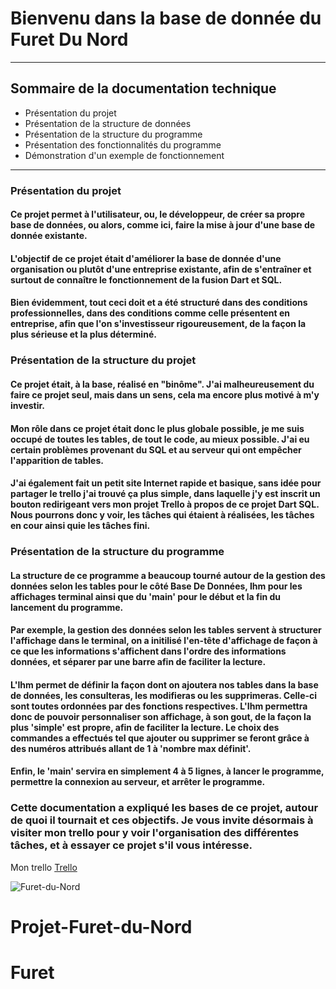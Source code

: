 # Bienvenu dans la base de donnée du Furet Du Nord
--------------------------
## Sommaire de la documentation technique  
* Présentation du projet
* Présentation de la structure de données
* Présentation de la structure du programme
* Présentation des fonctionnalités du programme
* Démonstration d'un exemple de fonctionnement  
--------------------------
### Présentation du projet  
#### Ce projet permet à l'utilisateur, ou, le développeur, de créer sa propre base de données, ou alors, comme ici, faire la mise à jour d'une base de donnée existante.  
#### L'objectif de ce projet était d'améliorer la base de donnée d'une organisation ou plutôt d'une entreprise existante, afin de s'entraîner et surtout de connaître le fonctionnement de la fusion Dart et SQL.  
#### Bien évidemment, tout ceci doit et a été structuré dans des conditions professionnelles, dans des conditions comme celle présentent en entreprise, afin que l'on s'investisseur rigoureusement, de la façon la plus sérieuse et la plus déterminé.  

### Présentation de la structure du projet  
#### Ce projet était, à la base, réalisé en "binôme". J'ai malheureusement du faire ce projet seul, mais dans un sens, cela ma encore plus motivé à m'y investir.  
#### Mon rôle dans ce projet était donc le plus globale possible, je me suis occupé de toutes les tables, de tout le code, au mieux possible. J'ai eu certain problèmes provenant du SQL et au serveur qui ont empêcher l'apparition de tables.  
#### J'ai également fait un petit site Internet rapide et basique, sans idée pour partager le trello j'ai trouvé ça plus simple, dans laquelle j'y est inscrit un bouton redirigeant vers mon projet Trello à propos de ce projet Dart SQL. Nous pourrons donc y voir, les tâches qui étaient à réalisées, les tâches en cour ainsi quie les tâches fini.  

### Présentation de la structure du programme  
#### La structure de ce programme a beaucoup tourné autour de la gestion des données selon les tables pour le côté Base De Données, Ihm pour les affichages terminal ainsi que du 'main' pour le début et la fin du lancement du programme.  
#### Par exemple, la gestion des données selon les tables servent à structurer l'affichage dans le terminal, on a initilisé l'en-tête d'affichage de façon à ce que les informations s'affichent dans l'ordre des informations données, et séparer par une barre afin de faciliter la lecture.  
#### L'Ihm permet de définir la façon dont on ajoutera nos tables dans la base de données, les consulteras, les modifieras ou les supprimeras. Celle-ci sont toutes ordonnées par des fonctions respectives. L'Ihm permettra donc de pouvoir personnaliser son affichage, à son gout, de la façon la plus 'simple' est propre, afin de faciliter la lecture. Le choix des commandes a effectués tel que ajouter ou supprimer se feront grâce à des numéros attribués allant de 1 à 'nombre max définit'.  
#### Enfin, le 'main' servira en simplement 4 à 5 lignes, à lancer le programme, permettre la connexion au serveur, et arrêter le programme.  

### Cette documentation a expliqué les bases de ce projet, autour de quoi il tournait et ces objectifs. Je vous invite désormais à visiter mon trello pour y voir l'organisation des différentes tâches, et à essayer ce projet s'il vous intéresse.
  
Mon trello [Trello](https://trello.com/b/IW5U8g6P/projet-dart-sql)  
  
![Furet-du-Nord](https://www.centre-commercial.fr/cite-europe/wp-content/uploads/sites/40/2015/01/logo-carrefour-furet-du-nord.png)  

# Projet-Furet-du-Nord
# Furet
